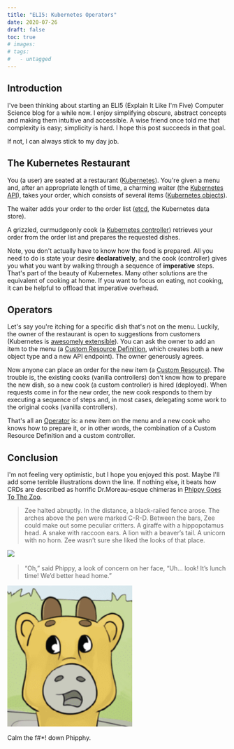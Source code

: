 ```yaml
---
title: "ELI5: Kubernetes Operators"
date: 2020-07-26
draft: false
toc: true
# images:
# tags:
#   - untagged
---
```

## Introduction

I've been thinking about starting an ELI5 (Explain It Like I'm Five) Computer Science blog for a while now. I enjoy simplifying obscure, abstract concepts and making them intuitive and accessible. A wise friend once told me that complexity is easy; simplicity is hard. I hope this post succeeds in that goal.

If not, I can always stick to my day job. 

## The Kubernetes Restaurant

You (a user) are seated at a restaurant ([Kubernetes](https://kubernetes.io/)). You're given a menu and, after an appropriate length of time, a charming waiter (the [Kubernetes API](https://kubernetes.io/docs/concepts/overview/kubernetes-api/)), takes your order, which consists of several items ([Kubernetes objects](https://kubernetes.io/docs/concepts/overview/working-with-objects/)). 

The waiter adds your order to the order list ([etcd](https://kubernetes.io/docs/concepts/overview/components/#etcd), the Kubernetes data store).

A grizzled, curmudgeonly cook (a [Kubernetes controller](https://kubernetes.io/docs/concepts/architecture/controller/)) retrieves your order from the order list and prepares the requested dishes.

Note, you don't actually have to know how the food is prepared. All you need to do is state your desire **declaratively**, and the cook (controller) gives you what you want by walking through a sequence of **imperative** steps. That's part of the beauty of Kubernetes. Many other solutions are the equivalent of cooking at home. If you want to focus on eating, not cooking, it can be helpful to offload that imperative overhead. 

## Operators

Let's say you're itching for a specific dish that's not on the menu. Luckily, the owner of the restaurant is open to suggestions from customers (Kubernetes is [awesomely extensible](https://kubernetes.io/docs/concepts/extend-kubernetes/extend-cluster/)). You can ask the owner to add an item to the menu (a [Custom Resource Definition](https://kubernetes.io/docs/tasks/extend-kubernetes/custom-resources/custom-resource-definitions/), which creates both a new object type and a new API endpoint). The owner generously agrees.

Now anyone can place an order for the new item (a [Custom Resource](https://kubernetes.io/docs/concepts/extend-kubernetes/api-extension/custom-resources/)). The trouble is, the existing cooks (vanilla controllers) don't know how to prepare the new dish, so a new cook (a custom controller) is hired (deployed). When requests come in for the new order, the new cook responds to them by executing a sequence of steps and, in most cases, delegating some work to the original cooks (vanilla controllers). 

That's all an [Operator](https://kubernetes.io/docs/concepts/extend-kubernetes/operator/) is: a new item on the menu and a new cook who knows how to prepare it, or in other words, the combination of a Custom Resource Definition and a custom controller. 

## Conclusion

I'm not feeling very optimistic, but I hope you enjoyed this post. Maybe I'll add some terrible illustrations down the line. If nothing else, it beats how CRDs are described as horrific Dr.Moreau-esque chimeras in [Phippy Goes To The Zoo](https://www.cncf.io/phippy-goes-to-the-zoo-book/).

> Zee halted abruptly. In the distance, a black-railed fence arose. The arches above the pen were marked C-R-D. Between the bars, Zee could make out some peculiar critters. A giraffe with a hippopotamus head. A snake with raccoon ears. A lion with a beaver’s tail. A unicorn with no horn. Zee wasn’t sure she liked the looks of that place.

![](https://www.cncf.io/wp-content/uploads/2018/12/phippy-goes-to-the-zoo-18-1.png)

> “Oh,” said Phippy, a look of concern on her face, “Uh… look! It’s lunch time! We’d better head home.”

![](/img/phippy.png)

Calm the f#*! down Phipphy.
